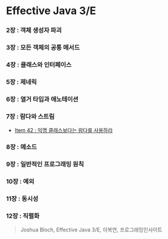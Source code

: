 # Effective Java 3/E  

### 2장 : 객체 생성자 파괴  

### 3장 : 모든 객체의 공통 메서드  

### 4장 : 클래스와 인터페이스

### 5장 : 제네릭  

### 6장 : 열거 타입과 애노테이션  

### 7장 : 람다와 스트림  
- [Item 42 : 익명 클래스보다는 람다를 사용하라](/Cahpter07/Item42.md/)

### 8장 : 메소드

### 9장 : 일반적인 프로그래밍 원칙  

### 10장 : 예외

### 11장 : 동시성  

### 12장 : 직렬화  

> Joshua Bloch, Effective Java 3/E, 이복연, 프로그래밍인사이트